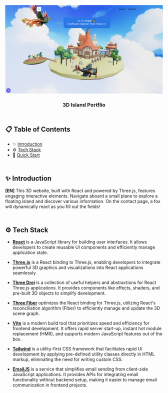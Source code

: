 <div align="center">
    <a href="https://3d-portfolio-website-sd.vercel.app" target="_blank">
      <img src="public/preview.png" alt="Project Banner">
    </a>
  <h3 align="center">3D Island Portflio</h3>
</div>

##  <br /> 📋 <a name="table">Table of Contents</a>

- ✨ [Introduction](#introduction)
- ⚙️ [Tech Stack](#tech-stack)
- 🚀 [Quick Start](#quick-start)

##  <br /> <a name="introduction">✨ Introduction</a>

**[EN]** This 3D website, built with React and powered by Three.js, features engaging interactive elements. Navigate aboard a small plane to explore a floating island and discover various information. On the contact page, a fox will dynamically react as you fill out the fields!

##  <br /> <a name="tech-stack">⚙️ Tech Stack</a>

- [**React**](https://react.dev/reference/react) is a JavaScript library for building user interfaces. It allows developers to create reusable UI components and efficiently manage application state.

- [**Three.js**](https://threejs.org/docs/) is a React binding to Three.js, enabling developers to integrate powerful 3D graphics and visualizations into React applications seamlessly.

- [**Three Drei**](https://github.com/pmndrs/drei) is a collection of useful helpers and abstractions for React Three.js applications. It provides components like effects, shaders, and pre-built 3D objects to simplify development.

- [**Three Fiber**](https://docs.pmnd.rs/react-three-fiber/getting-started/introduction) optimizes the React binding for Three.js, utilizing React's reconciliation algorithm (Fiber) to efficiently manage and update the 3D scene graph.

- [**Vite**](https://vitejs.dev/guide/) is a modern build tool that prioritizes speed and efficiency for frontend development. It offers rapid server start-up, instant hot module replacement (HMR), and supports modern JavaScript features out of the box.

- [**Tailwind**](https://v2.tailwindcss.com/docs) is a utility-first CSS framework that facilitates rapid UI development by applying pre-defined utility classes directly in HTML markup, eliminating the need for writing custom CSS.

- [**EmailJS**](https://www.emailjs.com/docs/examples/reactjs/) is a service that simplifies email sending from client-side JavaScript applications. It provides APIs for integrating email functionality without backend setup, making it easier to manage email communication in frontend projects.

